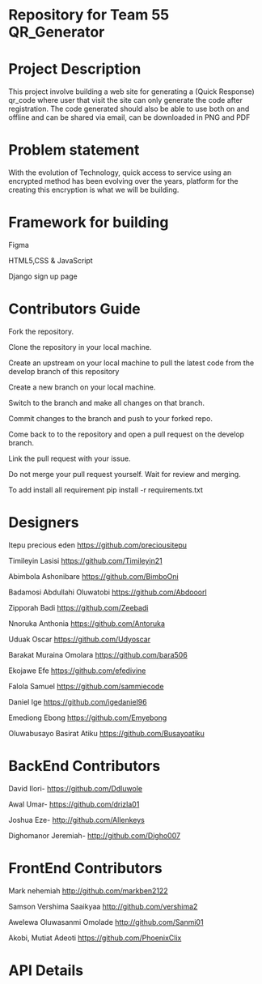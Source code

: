 # Repository for Team 55 QR_Generator

# Project Description
This project involve building a web site for generating a (Quick Response) qr_code where user that visit the site can only generate the code after registration. The code generated should also be able to use both on and offline and can be shared via email, can be downloaded in PNG and PDF

# Problem statement
With the evolution of Technology, quick access to service using an encrypted method has been evolving over the years, platform for the creating this encryption is what we will be building.


# Framework for building
Figma

HTML5,CSS & JavaScript

Django
 sign up page
 
# Contributors Guide
Fork the repository.

Clone the repository in your local machine.

Create an upstream on your local machine to pull the latest code from the develop branch of this repository

Create a new branch on your local machine.

Switch to the branch and make all changes on that branch.

Commit changes to the branch and push to your forked repo.

Come back to to the repository and open a pull request on the develop branch.

Link the pull request with your issue.

Do not merge your pull request yourself. Wait for review and merging.

To add install all requirement pip install -r requirements.txt 

# Designers
Itepu precious eden
https://github.com/preciousitepu

Timileyin Lasisi
https://github.com/Timileyin21 

Abimbola Ashonibare
https://github.com/BimboOni

Badamosi Abdullahi Oluwatobi
https://github.com/Abdooorl

Zipporah Badi
https://github.com/Zeebadi

Nnoruka Anthonia
https://github.com/Antoruka

Uduak Oscar
https://github.com/Udyoscar

Barakat Muraina Omolara 
https://github.com/bara506

Ekojawe Efe
https://github.com/efedivine

Falola Samuel
https://github.com/sammiecode

Daniel Ige
https://github.com/igedaniel96

Emediong Ebong 
https://github.com/Emyebong

Oluwabusayo Basirat Atiku
https://github.com/Busayoatiku

# BackEnd Contributors
David Ilori-
https://github.com/Ddluwole

Awal Umar-
https://github.com/drizla01

Joshua Eze-
http://github.com/Allenkeys

Dighomanor Jeremiah-
http://github.com/Digho007


# FrontEnd Contributors
Mark nehemiah
http://github.com/markben2122

Samson Vershima Saaikyaa
http://github.com/vershima2

Awelewa Oluwasanmi Omolade
http://github.com/Sanmi01

Akobi, Mutiat Adeoti
https://github.com/PhoenixClix


# API Details

